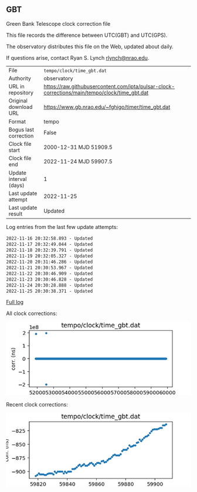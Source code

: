
## GBT

Green Bank Telescope clock correction file

This file records the difference between UTC(GBT) and UTC(GPS).

The observatory distributes this file on the Web, updated about daily.

If questions arise, contact Ryan S. Lynch <rlynch@nrao.edu>.

|     |     |
|:--- |:--- |
| File | `tempo/clock/time_gbt.dat` |
| Authority | observatory |
| URL in repository | <https://raw.githubusercontent.com/ipta/pulsar-clock-corrections/main/tempo/clock/time_gbt.dat> |
| Original download URL | <https://www.gb.nrao.edu/~fghigo/timer/time_gbt.dat> |
| Format | tempo |
| Bogus last correction | False |
| Clock file start | 2000-12-31 MJD 51909.5 |
| Clock file end | 2022-11-24 MJD 59907.5 |
| Update interval (days) | 1 |
| Last update attempt | 2022-11-25 |
| Last update result | Updated |

Log entries from the last few update attempts:
```
2022-11-16 20:32:58.893 - Updated
2022-11-17 20:32:49.044 - Updated
2022-11-18 20:32:39.791 - Updated
2022-11-19 20:32:05.327 - Updated
2022-11-20 20:31:46.286 - Updated
2022-11-21 20:30:53.967 - Updated
2022-11-22 20:30:46.909 - Updated
2022-11-23 20:30:46.828 - Updated
2022-11-24 20:30:28.888 - Updated
2022-11-25 20:30:38.371 - Updated
```
[Full log](https://raw.githubusercontent.com/ipta/pulsar-clock-corrections/main/log/tempo/clock/time_gbt.dat.log)


All clock corrections:

![plot of all clock corrections](time_gbt.dat.png "All corrections")

Recent clock corrections:

![plot of recent clock corrections](time_gbt.dat.short.png "Recent corrections")

